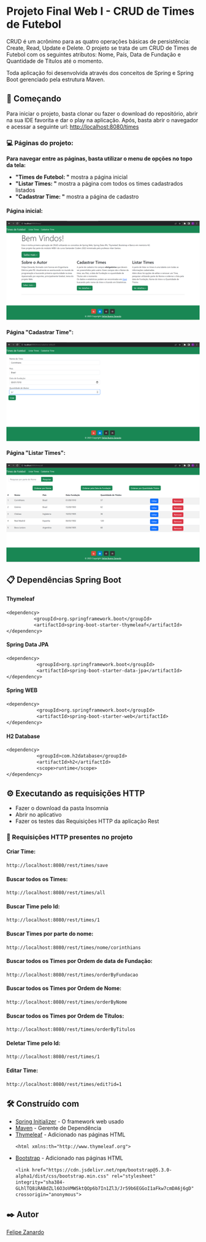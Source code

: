 # Projeto Final Web I - CRUD de Times de Futebol

CRUD é um acrônimo para as quatro operações básicas de persistência: Create, Read, Update e Delete.
O projeto se trata de um CRUD de Times de Futebol com os seguintes atributos: Nome, País, Data de Fundação e Quantidade de Títulos até o momento.

Toda aplicação foi desenvolvida através dos conceitos de Spring e Spring Boot gerenciado pela estrutura Maven.

## 🚀 Começando

Para iniciar o projeto, basta clonar ou fazer o download do repositório, abrir na sua IDE favorita e dar o play na aplicação.
Após, basta abrir o navegador e acessar a seguinte url: <http://localhost:8080/times>

### :computer: Páginas do projeto:

**Para navegar entre as páginas, basta utilizar o menu de opções no topo da tela:**
- **"Times de Futebol: "** mostra a página inicial
- **"Listar Times: "** mostra a página com todos os times cadastrados listados
- **"Cadastrar Time: "** mostra a página de cadastro


#### Página inicial:
![Tela inicial](https://github.com/FelipeBZanardo/Projeto-final-Web-I/blob/master/projeto-web-i%20-%20thymeleaf/src/main/resources/static/tela_home.png)
          
#### Página "Cadastrar Time":
![Tela Cadastrar](https://github.com/FelipeBZanardo/Projeto-final-Web-I/blob/master/projeto-web-i%20-%20thymeleaf/src/main/resources/static/tela_cadastrar.png)
          
#### Página "Listar Times":
![Alt ou título da imagem](https://github.com/FelipeBZanardo/Projeto-final-Web-I/blob/master/projeto-web-i%20-%20thymeleaf/src/main/resources/static/tela_listar.png)
         

## 📋 Dependências Spring Boot

#### Thymeleaf
```
<dependency>
          <groupId>org.springframework.boot</groupId>
          <artifactId>spring-boot-starter-thymeleaf</artifactId>
</dependency>
```
#### Spring Data JPA
```
<dependency>
           <groupId>org.springframework.boot</groupId>
           <artifactId>spring-boot-starter-data-jpa</artifactId>
</dependency>
```
#### Spring WEB
```
<dependency>
           <groupId>org.springframework.boot</groupId>
           <artifactId>spring-boot-starter-web</artifactId>
</dependency>
```
#### H2 Database
```
<dependency>
           <groupId>com.h2database</groupId>
           <artifactId>h2</artifactId>
           <scope>runtime</scope>
</dependency>
```

## ⚙️ Executando as requisições HTTP

 * Fazer o download da pasta Insomnia
 * Abrir no aplicativo
 * Fazer os testes das Requisições HTTP da aplicação Rest 

### 🔩 Requisições HTTP presentes no projeto

#### Criar Time:
```
http://localhost:8080/rest/times/save
```
#### Buscar todos os Times:
```
http://localhost:8080/rest/times/all
```
#### Buscar Time pelo Id:
```
http://localhost:8080/rest/times/1
```
#### Buscar Times por parte do nome:
```
http://localhost:8080/rest/times/nome/corinthians
```
#### Buscar todos os Times por Ordem de data de Fundação:
```
http://localhost:8080/rest/times/orderByFundacao
```
#### Buscar todos os Times por Ordem de Nome:
```
http://localhost:8080/rest/times/orderByNome
```
#### Buscar todos os Times por Ordem de Títulos:
```
http://localhost:8080/rest/times/orderByTitulos
```
#### Deletar Time pelo Id:
```
http://localhost:8080/rest/times/1
```
#### Editar Time:
```
http://localhost:8080/rest/times/edit?id=1
```

## 🛠️ Construído com

* [Spring Initializer](https://start.spring.io/) - O framework web usado
* [Maven](https://maven.apache.org/) - Gerente de Dependência
* [Thymeleaf](https://www.thymeleaf.org/) - Adicionado nas páginas HTML
    ```
    <html xmlns:th="http://www.thymeleaf.org">
    ```
* [Bootstrap](https://getbootstrap.com/) - Adicionado nas páginas HTML
    ```
    <link href="https://cdn.jsdelivr.net/npm/bootstrap@5.3.0-alpha1/dist/css/bootstrap.min.css" rel="stylesheet" integrity="sha384-GLhlTQ8iRABdZLl6O3oVMWSktQOp6b7In1Zl3/Jr59b6EGGoI1aFkw7cmDA6j6gD" crossorigin="anonymous">
    ```

## ✒️ Autor

[Felipe Zanardo](https://github.com/FelipeBZanardo)
